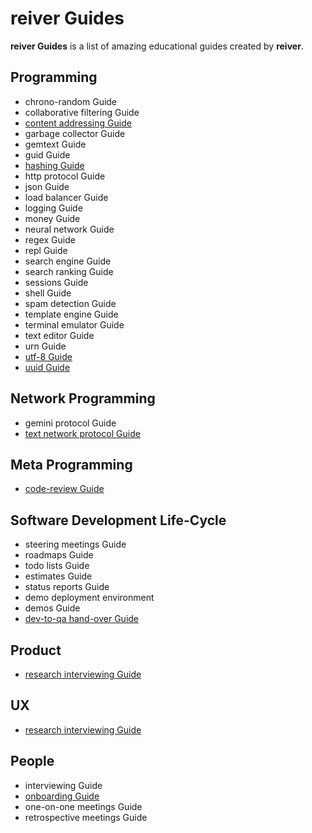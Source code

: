 # reiver Guides

**reiver Guides** is a list of amazing educational guides created by **reiver**.

## Programming

* chrono-random Guide
* collaborative filtering Guide
* [content addressing Guide](http://github.com/reiver/guide-content-addressing)
* garbage collector Guide
* gemtext Guide
* guid Guide
* [hashing Guide](https://github.com/reiver/guide-hashing)
* http protocol Guide
* json Guide
* load balancer Guide
* logging Guide
* money Guide
* neural network Guide
* regex Guide
* repl Guide
* search engine Guide
* search ranking Guide
* sessions Guide
* shell Guide
* spam detection Guide
* template engine Guide
* terminal emulator Guide
* text editor Guide
* urn Guide
* [utf-8 Guide](https://github.com/reiver/guide-utf8)
* [uuid Guide](https://github.com/reiver/guide-uuid)

## Network Programming

* gemini protocol Guide
* [text network protocol Guide](https://github.com/reiver/guide-text-network-protocol)

## Meta Programming

* [code-review Guide](https://github.com/reiver/guide-code-review)

## Software Development Life-Cycle

* steering meetings Guide
* roadmaps Guide
* todo lists Guide
* estimates Guide
* status reports Guide
* demo deployment environment
* demos Guide
* [dev-to-qa hand-over Guide](https://github.com/reiver/guide-dev-to-qa-hand-over)

## Product

* [research interviewing Guide](https://github.com/reiver/guide-research-interviewing)

## UX

* [research interviewing Guide](https://github.com/reiver/guide-research-interviewing)

## People

* interviewing Guide
* [onboarding Guide](https://github.com/reiver/guide-onboarding)
* one-on-one meetings Guide
* retrospective meetings Guide
